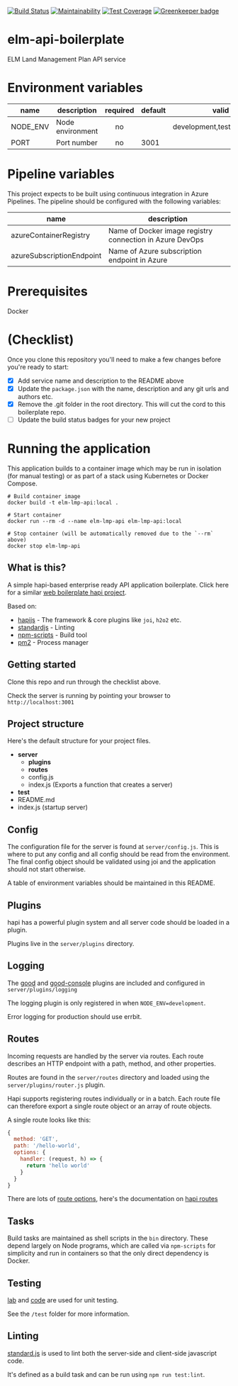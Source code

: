 [![Build Status](https://travis-ci.org/DEFRA/hapi-api-boilerplate.svg?branch=master)](https://travis-ci.org/DEFRA/hapi-api-boilerplate) [![Maintainability](https://api.codeclimate.com/v1/badges/c1b6847c119ba19a8ae3/maintainability)](https://codeclimate.com/github/DEFRA/hapi-api-boilerplate/maintainability) [![Test Coverage](https://api.codeclimate.com/v1/badges/c1b6847c119ba19a8ae3/test_coverage)](https://codeclimate.com/github/DEFRA/hapi-api-boilerplate/test_coverage) [![Greenkeeper badge](https://badges.greenkeeper.io/DEFRA/hapi-api-boilerplate.svg)](https://greenkeeper.io/)

# elm-api-boilerplate
ELM Land Management Plan API service

# Environment variables

| name     | description      | required | default |            valid            | notes |
|----------|------------------|:--------:|---------|:---------------------------:|-------|
| NODE_ENV | Node environment |    no    |         | development,test,production |       |
| PORT     | Port number      |    no    | 3001    |                             |       |

# Pipeline variables
This project expects to be built using continuous integration in Azure Pipelines. The pipeline should be configured with the following variables:

| name                      | description                                              |
|---------------------------|----------------------------------------------------------|
| azureContainerRegistry    | Name of Docker image registry connection in Azure DevOps |
| azureSubscriptionEndpoint | Name of Azure subscription endpoint in Azure             |

# Prerequisites

Docker

# (Checklist)
Once you clone this repository you'll need to make a few changes before you're ready to start:

- [x] Add service name and description to the README above
- [x] Update the `package.json` with the name, description and any git urls and authors etc.
- [x] Remove the .git folder in the root directory. This will cut the cord to this boilerplate repo.
- [ ] Update the build status badges for your new project

# Running the application

This application builds to a container image which may be run in isolation (for manual testing) or as part of a stack using Kubernetes or Docker Compose.

```
# Build container image
docker build -t elm-lmp-api:local .

# Start container
docker run --rm -d --name elm-lmp-api elm-lmp-api:local

# Stop container (will be automatically removed due to the `--rm` above)
docker stop elm-lmp-api
```

## What is this?

A simple hapi-based enterprise ready API application boilerplate.
Click here for a similar [web boilerplate hapi project](https://github.com/DEFRA/hapi-web-boilerplate).

Based on:

- [hapijs](https://github.com/hapijs/hapi) - The framework & core plugins like `joi`, `h2o2` etc.
- [standardjs](http://standardjs.com/) - Linting
- [npm-scripts](https://docs.npmjs.com/misc/scripts) - Build tool
- [pm2](https://github.com/Unitech/pm2) - Process manager

## Getting started

Clone this repo and run through the checklist above.

Check the server is running by pointing your browser to `http://localhost:3001`

## Project structure

Here's the default structure for your project files.

* **server**
  * **plugins**
  * **routes**
  * config.js
  * index.js (Exports a function that creates a server)
* **test**
* README.md
* index.js (startup server)

## Config

The configuration file for the server is found at `server/config.js`.
This is where to put any config and all config should be read from the environment.
The final config object should be validated using joi and the application should not start otherwise.

A table of environment variables should be maintained in this README.

## Plugins

hapi has a powerful plugin system and all server code should be loaded in a plugin.

Plugins live in the `server/plugins` directory.

## Logging

The [good](https://github.com/hapijs/good) and [good-console](https://github.com/hapijs/good-console) plugins are included and configured in `server/plugins/logging`

The logging plugin is only registered in when `NODE_ENV=development`.

Error logging for production should use errbit.

## Routes

Incoming requests are handled by the server via routes.
Each route describes an HTTP endpoint with a path, method, and other properties.

Routes are found in the `server/routes` directory and loaded using the `server/plugins/router.js` plugin.

Hapi supports registering routes individually or in a batch.
Each route file can therefore export a single route object or an array of route objects.

A single route looks like this:

```js
{
  method: 'GET',
  path: '/hello-world',
  options: {
    handler: (request, h) => {
      return 'hello world'
    }
  }
}
```

There are lots of [route options](http://hapijs.com/api#route-options), here's the documentation on [hapi routes](http://hapijs.com/tutorials/routing)

## Tasks

Build tasks are maintained as shell scripts in the `bin` directory. These depend largely on Node programs, which are called via `npm-scripts` for simplicity and run in containers so that the only direct dependency is Docker.

## Testing

[lab](https://github.com/hapijs/lab) and [code](https://github.com/hapijs/code) are used for unit testing.

See the `/test` folder for more information.

## Linting

[standard.js](http://standardjs.com/) is used to lint both the server-side and client-side javascript code.

It's defined as a build task and can be run using `npm run test:lint`.
